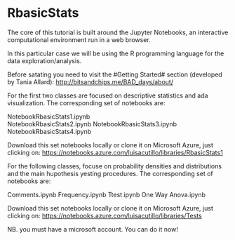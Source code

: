 # RbasicStats
The core of this tutorial is built around the Jupyter Notebooks, an interactive computational environment run in a web browser.

In this particular case we will be using the R programming language for the data exploration/analysis.

Before satating you need to visit the #Getting Started# section (developed by Tania Allard):
http://bitsandchips.me/BAD_days/about/

For the first two classes are focused on descriptive statistics and ada visualization. The corresponding set of notebooks are:

NotebookRbasicStats1.ipynb <br>
NotebookRbasicStats2.ipynb
NotebookRbasicStats3.ipynb
NotebookRbasicStats4.ipynb


Download this set notebooks locally or clone it on Microsoft Azure, just clicking on:
https://notebooks.azure.com/luisacutillo/libraries/RbasicStats1

For the following classes, focuse on probability densities and distributions and the main hupothesis yesting procedures. The corresponding set of notebooks are:

Comments.ipynb
Frequency.ipynb
Ttest.ipynb
One Way Anova.ipynb

Download this set notebooks locally or clone it on Microsoft Azure, just clicking on:
https://notebooks.azure.com/luisacutillo/libraries/Tests

NB. you must have a microsoft account. You can do it now!

